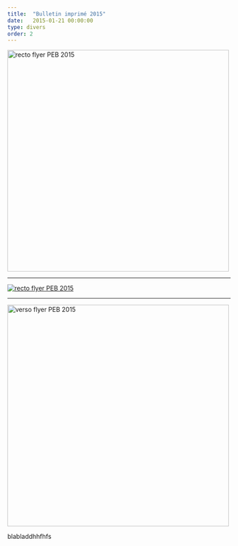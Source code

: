 ```yaml
---
title:  "Bulletin imprimé 2015"
date:   2015-01-21 00:00:00
type: divers
order: 2
---
```



<a href="https://drive.google.com/uc?export=view&id=0B8fHSjalmbNEaWlSWHluOWc4ekE">
  <img src="https://drive.google.com/uc?export=view&id=0B8fHSjalmbNEaWlSWHluOWc4ekE"
      style="width: 500px; max-width: 100%; height: auto" title="Click for the larger version." alt="recto flyer PEB 2015" />
</a>

--------

<a href="https://drive.google.com/uc?export=view&id=0B8fHSjalmbNEVG9FQjByck1FTWM" target="_blank">
<img src="{{site.baseurl}}/images/flyer01-recto-min.jpg" title="lien vers Googledrive" alt="recto flyer PEB 2015" />     
</a>

<!-- <div class="post-photo" style="background-image: url('{{site.baseurl}}/images/flyer01-recto-min.jpg')">
</div> -->

--------

<a href="https://drive.google.com/uc?export=view&id=0B8fHSjalmbNEeG9PbUN1SXhjakE" target="_blank">
<img src="{{site.baseurl}}/images/flyer01-verso-min.jpg" style="width: 500px; max-width: 100%; height: auto;" title="lien vers Googledrive" alt="verso flyer PEB 2015" />
</a>

blabladdhhfhfs